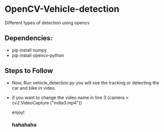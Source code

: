 # OpenCV-Vehicle-detection
Different types of detection using opencv


## Dependencies:
+ pip install numpy
+ pip install opencv-python

## Steps to Follow 
+ Now, Run vehicle_detection.py you will see the tracking or detecting the car and bike in video.
+ if you want to change the video name in line 3 {camera = cv2.VideoCapture ("india3.mp4")} 
 
  enjoy!
  ### hahahaha
